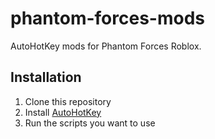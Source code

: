 # phantom-forces-mods

AutoHotKey mods for Phantom Forces Roblox.

## Installation

1. Clone this repository
2. Install [AutoHotKey](https://www.autohotkey.com/)
3. Run the scripts you want to use
